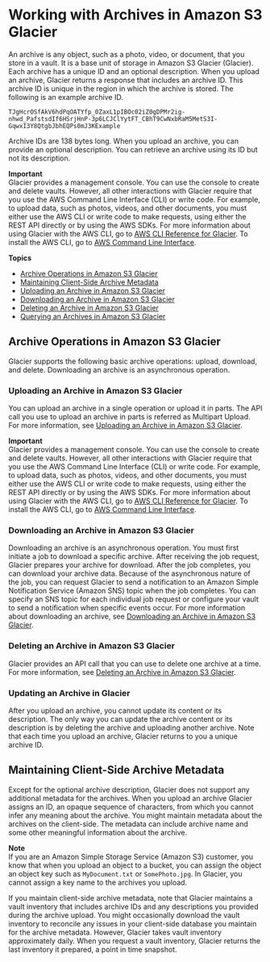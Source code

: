 # Working with Archives in Amazon S3 Glacier<a name="working-with-archives"></a>

An archive is any object, such as a photo, video, or document, that you store in a vault\. It is a base unit of storage in Amazon S3 Glacier \(Glacier\)\. Each archive has a unique ID and an optional description\. When you upload an archive, Glacier returns a response that includes an archive ID\. This archive ID is unique in the region in which the archive is stored\. The following is an example archive ID\. 

```
TJgHcrOSfAkV6hdPqOATYfp_0ZaxL1pIBOc02iZ0gDPMr2ig-nhwd_PafstsdIf6HSrjHnP-3p6LCJClYytFT_CBhT9CwNxbRaM5MetS3I-GqwxI3Y8QtgbJbhEQPs0mJ3KExample
```

 Archive IDs are 138 bytes long\. When you upload an archive, you can provide an optional description\. You can retrieve an archive using its ID but not its description\.

**Important**  
Glacier provides a management console\. You can use the console to create and delete vaults\. However, all other interactions with Glacier require that you use the AWS Command Line Interface \(CLI\) or write code\. For example, to upload data, such as photos, videos, and other documents, you must either use the AWS CLI or write code to make requests, using either the REST API directly or by using the AWS SDKs\. For more information about using Glacier with the AWS CLI, go to [AWS CLI Reference for Glacier](http://docs.aws.amazon.com/cli/latest/reference/glacier/index.html)\. To install the AWS CLI, go to [AWS Command Line Interface](http://aws.amazon.com/cli/)\.

**Topics**
+ [Archive Operations in Amazon S3 Glacier](#archive-operations-quick-intro)
+ [Maintaining Client\-Side Archive Metadata](#client-side-key-map-concept)
+ [Uploading an Archive in Amazon S3 Glacier](uploading-an-archive.md)
+ [Downloading an Archive in Amazon S3 Glacier](downloading-an-archive.md)
+ [Deleting an Archive in Amazon S3 Glacier](deleting-an-archive.md)
+ [Querying an Archives in Amazon S3 Glacier](querying-archives.md)

## Archive Operations in Amazon S3 Glacier<a name="archive-operations-quick-intro"></a>

Glacier supports the following basic archive operations: upload, download, and delete\. Downloading an archive is an asynchronous operation\. 

### Uploading an Archive in Amazon S3 Glacier<a name="uploading-an-archive-quick-intro"></a>

You can upload an archive in a single operation or upload it in parts\. The API call you use to upload an archive in parts is referred as Multipart Upload\. For more information, see [Uploading an Archive in Amazon S3 Glacier](uploading-an-archive.md)\.

**Important**  
Glacier provides a management console\. You can use the console to create and delete vaults\. However, all other interactions with Glacier require that you use the AWS Command Line Interface \(CLI\) or write code\. For example, to upload data, such as photos, videos, and other documents, you must either use the AWS CLI or write code to make requests, using either the REST API directly or by using the AWS SDKs\. For more information about using Glacier with the AWS CLI, go to [AWS CLI Reference for Glacier](http://docs.aws.amazon.com/cli/latest/reference/glacier/index.html)\. To install the AWS CLI, go to [AWS Command Line Interface](http://aws.amazon.com/cli/)\.

### Downloading an Archive in Amazon S3 Glacier<a name="downloading-an-archive-quick-intro"></a>

Downloading an archive is an asynchronous operation\. You must first initiate a job to download a specific archive\. After receiving the job request, Glacier prepares your archive for download\. After the job completes, you can download your archive data\. Because of the asynchronous nature of the job, you can request Glacier to send a notification to an Amazon Simple Notification Service \(Amazon SNS\) topic when the job completes\. You can specify an SNS topic for each individual job request or configure your vault to send a notification when specific events occur\. For more information about downloading an archive, see [Downloading an Archive in Amazon S3 Glacier](downloading-an-archive.md)\.

### Deleting an Archive in Amazon S3 Glacier<a name="deleting-an-archive-quick-intro"></a>

Glacier provides an API call that you can use to delete one archive at a time\. For more information, see [Deleting an Archive in Amazon S3 Glacier](deleting-an-archive.md)\.

### Updating an Archive in Glacier<a name="updating-an-archive-quick-intro"></a>

After you upload an archive, you cannot update its content or its description\. The only way you can update the archive content or its description is by deleting the archive and uploading another archive\. Note that each time you upload an archive, Glacier returns to you a unique archive ID\.

## Maintaining Client\-Side Archive Metadata<a name="client-side-key-map-concept"></a>

Except for the optional archive description, Glacier does not support any additional metadata for the archives\. When you upload an archive Glacier assigns an ID, an opaque sequence of characters, from which you cannot infer any meaning about the archive\. You might maintain metadata about the archives on the client\-side\. The metadata can include archive name and some other meaningful information about the archive\. 

**Note**  
If you are an Amazon Simple Storage Service \(Amazon S3\) customer, you know that when you upload an object to a bucket, you can assign the object an object key such as `MyDocument.txt` or `SomePhoto.jpg`\. In Glacier, you cannot assign a key name to the archives you upload\. 

If you maintain client\-side archive metadata, note that Glacier maintains a vault inventory that includes archive IDs and any descriptions you provided during the archive upload\. You might occasionally download the vault inventory to reconcile any issues in your client\-side database you maintain for the archive metadata\. However, Glacier takes vault inventory approximately daily\. When you request a vault inventory, Glacier returns the last inventory it prepared, a point in time snapshot\.